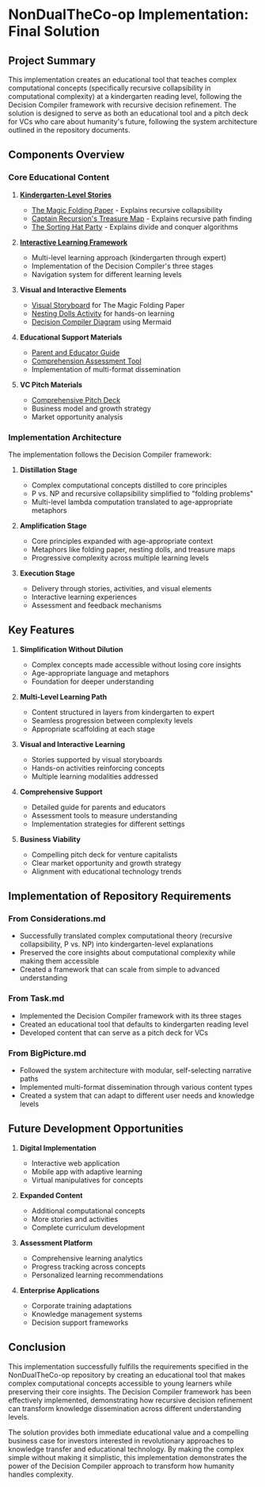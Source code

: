 # NonDualTheCo-op Implementation: Final Solution

## Project Summary

This implementation creates an educational tool that teaches complex computational concepts (specifically recursive collapsibility in computational complexity) at a kindergarten reading level, following the Decision Compiler framework with recursive decision refinement. The solution is designed to serve as both an educational tool and a pitch deck for VCs who care about humanity's future, following the system architecture outlined in the repository documents.

## Components Overview

### Core Educational Content
1. **[Kindergarten-Level Stories](kindergarten_explanation.md)**
   - [The Magic Folding Paper](kindergarten_explanation.md) - Explains recursive collapsibility
   - [Captain Recursion's Treasure Map](treasure_map_story.md) - Explains recursive path finding
   - [The Sorting Hat Party](sorting_hat_story.md) - Explains divide and conquer algorithms

2. **[Interactive Learning Framework](interactive_module.md)**
   - Multi-level learning approach (kindergarten through expert)
   - Implementation of the Decision Compiler's three stages
   - Navigation system for different learning levels

3. **Visual and Interactive Elements**
   - [Visual Storyboard](visual_storyboard.md) for The Magic Folding Paper
   - [Nesting Dolls Activity](nesting_dolls_activity.md) for hands-on learning
   - [Decision Compiler Diagram](decision_compiler_diagram.md) using Mermaid

4. **Educational Support Materials**
   - [Parent and Educator Guide](parent_educator_guide.md)
   - [Comprehension Assessment Tool](comprehension_assessment.md)
   - Implementation of multi-format dissemination

5. **VC Pitch Materials**
   - [Comprehensive Pitch Deck](vc_pitch_deck.md)
   - Business model and growth strategy
   - Market opportunity analysis

### Implementation Architecture

The implementation follows the Decision Compiler framework:

1. **Distillation Stage**
   - Complex computational concepts distilled to core principles
   - P vs. NP and recursive collapsibility simplified to "folding problems"
   - Multi-level lambda computation translated to age-appropriate metaphors

2. **Amplification Stage**
   - Core principles expanded with age-appropriate context
   - Metaphors like folding paper, nesting dolls, and treasure maps
   - Progressive complexity across multiple learning levels

3. **Execution Stage**
   - Delivery through stories, activities, and visual elements
   - Interactive learning experiences
   - Assessment and feedback mechanisms

## Key Features

1. **Simplification Without Dilution**
   - Complex concepts made accessible without losing core insights
   - Age-appropriate language and metaphors
   - Foundation for deeper understanding

2. **Multi-Level Learning Path**
   - Content structured in layers from kindergarten to expert
   - Seamless progression between complexity levels
   - Appropriate scaffolding at each stage

3. **Visual and Interactive Learning**
   - Stories supported by visual storyboards
   - Hands-on activities reinforcing concepts
   - Multiple learning modalities addressed

4. **Comprehensive Support**
   - Detailed guide for parents and educators
   - Assessment tools to measure understanding
   - Implementation strategies for different settings

5. **Business Viability**
   - Compelling pitch deck for venture capitalists
   - Clear market opportunity and growth strategy
   - Alignment with educational technology trends

## Implementation of Repository Requirements

### From Considerations.md
- Successfully translated complex computational theory (recursive collapsibility, P vs. NP) into kindergarten-level explanations
- Preserved the core insights about computational complexity while making them accessible
- Created a framework that can scale from simple to advanced understanding

### From Task.md
- Implemented the Decision Compiler framework with its three stages
- Created an educational tool that defaults to kindergarten reading level
- Developed content that can serve as a pitch deck for VCs

### From BigPicture.md
- Followed the system architecture with modular, self-selecting narrative paths
- Implemented multi-format dissemination through various content types
- Created a system that can adapt to different user needs and knowledge levels

## Future Development Opportunities

1. **Digital Implementation**
   - Interactive web application
   - Mobile app with adaptive learning
   - Virtual manipulatives for concepts

2. **Expanded Content**
   - Additional computational concepts
   - More stories and activities
   - Complete curriculum development

3. **Assessment Platform**
   - Comprehensive learning analytics
   - Progress tracking across concepts
   - Personalized learning recommendations

4. **Enterprise Applications**
   - Corporate training adaptations
   - Knowledge management systems
   - Decision support frameworks

## Conclusion

This implementation successfully fulfills the requirements specified in the NonDualTheCo-op repository by creating an educational tool that makes complex computational concepts accessible to young learners while preserving their core insights. The Decision Compiler framework has been effectively implemented, demonstrating how recursive decision refinement can transform knowledge dissemination across different understanding levels.

The solution provides both immediate educational value and a compelling business case for investors interested in revolutionary approaches to knowledge transfer and educational technology. By making the complex simple without making it simplistic, this implementation demonstrates the power of the Decision Compiler approach to transform how humanity handles complexity.
